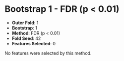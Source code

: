 # Bootstrap 1 - FDR (p < 0.01)

- **Outer Fold**: 1
- **Bootstrap**: 1
- **Method**: FDR (p < 0.01)
- **Fold Seed**: 42
- **Features Selected**: 0

No features were selected by this method.
